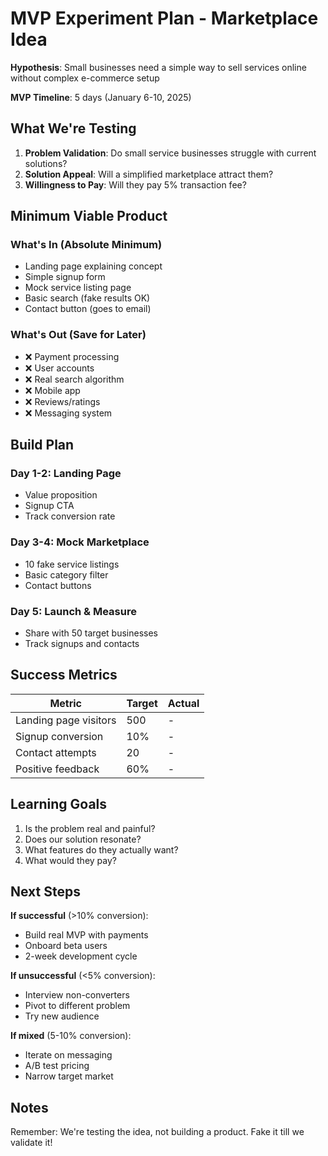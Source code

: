 # MVP Experiment Plan - Marketplace Idea

**Hypothesis**: Small businesses need a simple way to sell services online
without complex e-commerce setup

**MVP Timeline**: 5 days (January 6-10, 2025)

## What We're Testing

1. **Problem Validation**: Do small service businesses struggle with current
   solutions?
2. **Solution Appeal**: Will a simplified marketplace attract them?
3. **Willingness to Pay**: Will they pay 5% transaction fee?

## Minimum Viable Product

### What's In (Absolute Minimum)

- Landing page explaining concept
- Simple signup form
- Mock service listing page
- Basic search (fake results OK)
- Contact button (goes to email)

### What's Out (Save for Later)

- ❌ Payment processing
- ❌ User accounts
- ❌ Real search algorithm
- ❌ Mobile app
- ❌ Reviews/ratings
- ❌ Messaging system

## Build Plan

### Day 1-2: Landing Page

- Value proposition
- Signup CTA
- Track conversion rate

### Day 3-4: Mock Marketplace

- 10 fake service listings
- Basic category filter
- Contact buttons

### Day 5: Launch & Measure

- Share with 50 target businesses
- Track signups and contacts

## Success Metrics

| Metric                | Target | Actual |
| --------------------- | ------ | ------ |
| Landing page visitors | 500    | -      |
| Signup conversion     | 10%    | -      |
| Contact attempts      | 20     | -      |
| Positive feedback     | 60%    | -      |

## Learning Goals

1. Is the problem real and painful?
2. Does our solution resonate?
3. What features do they actually want?
4. What would they pay?

## Next Steps

**If successful** (>10% conversion):

- Build real MVP with payments
- Onboard beta users
- 2-week development cycle

**If unsuccessful** (<5% conversion):

- Interview non-converters
- Pivot to different problem
- Try new audience

**If mixed** (5-10% conversion):

- Iterate on messaging
- A/B test pricing
- Narrow target market

## Notes

Remember: We're testing the idea, not building a product. Fake it till we
validate it!
